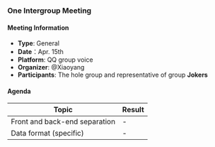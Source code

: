 ### One Intergroup Meeting

#### Meeting Information
- **Type**: General
- **Date**：Apr. 15th
- **Platform**: QQ group voice
- **Organizer**: @Xiaoyang
- **Participants**: The hole group and representative of group **Jokers**

#### Agenda
|Topic|Result|
|-|-|
|Front and back-end separation|-|
|Data format (specific)|-|

